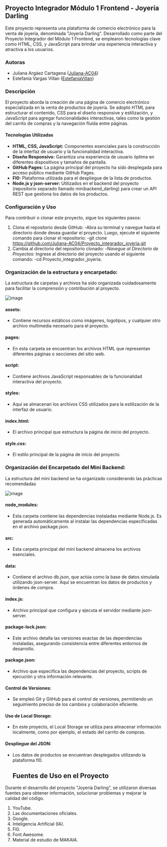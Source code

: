 ## Proyecto Integrador Módulo 1 Frontend - Joyería Darling

Este proyecto representa una plataforma de comercio electrónico para la venta de joyería, denominada "Joyería Darling". Desarrollado como parte del Proyecto Integrador del Módulo 1 Frontend, se emplearon tecnologías clave como HTML, CSS, y JavaScript para brindar una experiencia interactiva y atractiva a los usuarios.

### Autoras
- Juliana Argáez Cartagena ([Juliana-AC04](https://github.com/Juliana-AC04))
- Estefanía Vargas Villan ([EstefaniaVillan](https://github.com/EstefaniaVillan))

### Descripción
El proyecto aborda la creación de una página de comercio electrónico especializada en la venta de productos de joyería. Se adoptó HTML para estructurar el contenido, CSS para el diseño responsive y estilización, y JavaScript para agregar funcionalidades interactivas, tales como la gestión del carrito de compras y la navegación fluida entre páginas.

#### Tecnologías Utilizadas
- **HTML, CSS, JavaScript:** Componentes esenciales para la construcción de la interfaz de usuario y la funcionalidad interactiva.
- **Diseño Responsivo:** Garantiza una experiencia de usuario óptima en diferentes dispositivos y tamaños de pantalla.
- **GitHub Pages:** La página principal del proyecto ha sido desplegada para acceso público mediante GitHub Pages.
- **Fl0:** Plataforma utilizada para el despliegue de la lista de productos.
- **Node.js y json-server:** Utilizados en el backend del proyecto (repositorio separado llamado minibackend_darling) para crear un API REST que gestiona los datos de los productos.

### Configuración y Uso
Para contribuir o clonar este proyecto, sigue los siguientes pasos:

1. Clona el repositorio desde GitHub:
   -Abra su terminal y navegue hasta el directorio donde desea guardar el proyecto. Luego, ejecute el siguiente comando para clonar el repositorio:
   -git clone https://github.com/Juliana-AC04/Proyecto_integrador_joyeria.git
2. Cambia al directorio del repositorio clonado:
-*Navegue al Directorio de Proyectos:*
Ingrese al directorio del proyecto usando el siguiente comando:
-cd Proyecto_integrador_joyeria.

### Organización de la estructura y encarpetado:

La estructura de carpetas y archivos ha sido organizada cuidadosamente para facilitar la comprensión y contribución al proyecto.

![image](https://github.com/Juliana-AC04/Proyecto_integrador_joyeria/assets/117688109/f47d46f3-b199-4eb6-a901-415915d27fe9)

#### assets:
- Contiene recursos estáticos como imágenes, logotipos, y cualquier otro archivo multimedia necesario para el proyecto.
#### pages:
- En esta carpeta se encuentran los archivos HTML que representan diferentes páginas o secciones del sitio web.
#### script:
- Contiene archivos JavaScript responsables de la funcionalidad interactiva del proyecto.
#### styles:
- Aquí se almacenan los archivos CSS utilizados para la estilización de la interfaz de usuario.
#### index.html:
- El archivo principal que estructura la página de inicio del proyecto.
#### style.css:
- El estilo principal de la página de inicio del proyecto.

### Organización del Encarpetado del Mini Backend:
La estructura del mini backend se ha organizado considerando las prácticas recomendadas

![image](https://github.com/Juliana-AC04/Proyecto_integrador_joyeria/assets/117688109/726301ff-15cc-4022-a460-5079bcc9a73f)

#### node_modules:
- Esta carpeta contiene las dependencias instaladas mediante Node.js. Es generada automáticamente al instalar las dependencias especificadas en el archivo package.json.
#### src:
- Esta carpeta principal del mini backend almacena los archivos esenciales.
#### data:
- Contiene el archivo db.json, que actúa como la base de datos simulada utilizando json-server. Aquí se encuentran los datos de productos y órdenes de compra.
#### index.js:
- Archivo principal que configura y ejecuta el servidor mediante json-server.
#### package-lock.json:
- Este archivo detalla las versiones exactas de las dependencias instaladas, asegurando consistencia entre diferentes entornos de desarrollo.
#### package.json:
- Archivo que especifica las dependencias del proyecto, scripts de ejecución y otra información relevante.
#### Control de Versiones:
- Se empleó Git y GitHub para el control de versiones, permitiendo un seguimiento preciso de los cambios y colaboración eficiente.
#### Uso de Local Storage:
- En este proyecto, el Local Storage se utiliza para almacenar información localmente, como por ejemplo, el estado del carrito de compras. 
#### Despliegue del JSON:
- Los datos de productos se encuentran desplegados utilizando la plataforma fl0.

  ## Fuentes de Uso en el Proyecto
Durante el desarrollo del proyecto "Joyería Darling", se utilizaron diversas fuentes para obtener información, solucionar problemas y mejorar la calidad del código. 

1. YouTube.
2. Las documentaciones oficiales.
3. Google.
4. Inteligencia Artificial (IA).
5. Fl0.
6. Font Awesome.
7. Material de estudio de MAKAIA.
